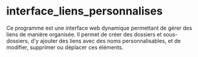 # interface_liens_personnalises
Ce programme est une interface web dynamique permettant de gérer des liens de manière organisée. Il permet de créer des dossiers et sous-dossiers, d'y ajouter des liens avec des noms personnalisables, et de modifier, supprimer ou déplacer ces éléments.
